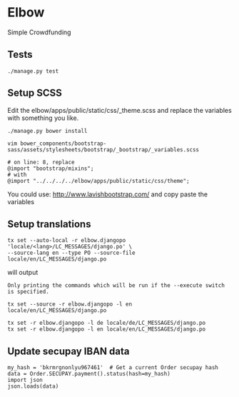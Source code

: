 # Elbow

Simple Crowdfunding


## Tests

```
./manage.py test
```


## Setup SCSS

Edit the elbow/apps/public/static/css/_theme.scss and replace the variables with something you like.

```
./manage.py bower install

vim bower_components/bootstrap-sass/assets/stylesheets/bootstrap/_bootstrap/_variables.scss

# on line: 8, replace
@import "bootstrap/mixins";
# with
@import "../../../../elbow/apps/public/static/css/theme";

```

You could use: http://www.lavishbootstrap.com/ and copy paste the variables



## Setup translations


```
tx set --auto-local -r elbow.djangopo 'locale/<lang>/LC_MESSAGES/django.po' \
--source-lang en --type PO --source-file locale/en/LC_MESSAGES/django.po
```

will output

```
Only printing the commands which will be run if the --execute switch is specified.

tx set --source -r elbow.djangopo -l en locale/en/LC_MESSAGES/django.po

tx set -r elbow.djangopo -l de locale/de/LC_MESSAGES/django.po
tx set -r elbow.djangopo -l en locale/en/LC_MESSAGES/django.po
```


## Update secupay IBAN data

```
my_hash = 'bkrmrgnonlyu967461'  # Get a current Order secupay hash
data = Order.SECUPAY.payment().status(hash=my_hash)
import json
json.loads(data)
```